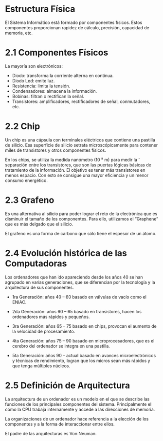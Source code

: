 # Estructura Física
   
El Sistema Informático está formado por componentes físicos. Estos componentes proporcionan rapidez de
cálculo, precisión, capacidad de memoria, etc.

# 2.1 Componentes Físicos

La mayoría son electrónicos:
- Diodo: transforma la corriente alterna en continua.
- Diodo Led: emite luz.
- Resistencia: limita la tensión.
- Condensadores: almacena la información.
- Bobinas: filtran o rectifican la señal.
- Transistores: amplificadores, rectificadores de señal, conmutadores, etc.
  
# 2.2 Chip

Un chip es una cápsula con terminales eléctricos que contiene una pastilla de silicio. Esa superficie de silicio setrata microscópicamente para contener miles de transistores y otros componentes físicos.

En los chips, se utiliza la medida nanómetro (10 ⁹ m) para medir la ⁻ separación entre los transistores, que son las puertas lógicas básicas de tratamiento de la información. El objetivo es tener más transistores en menos espacio.
Con esto se consigue una mayor eficiencia y un menor consumo energético.

# 2.3 Grafeno

Es una alternativa al silicio para poder lograr el reto de la electrónica que es disminuir el tamaño de los componentes. Para ello, utilizamos el “Graphene” que es más delgado que el silicio.

El grafeno es una forma de carbono que sólo tiene el espesor de un átomo.

# 2.4 Evolución histórica de las Computadoras

Los ordenadores que han ido apareciendo desde los años 40 se han agrupado en varias generaciones, que se diferencian por la tecnología y la arquitectura de sus componentes.

- 1ra Generación: años 40 – 60 basado en válvulas de vacío como el ENIAC.
  
- 2da Generación: años 60 – 65 basado en transistores, hacen los ordenadores más rápidos y pequeños.
  
- 3ra Generación: años 65 – 75 basado en chips, provocan el aumento de la velocidad de procesamiento.
  
- 4ta Generación: años 75 – 90 basado en microprocesadores, que es el cerebro del ordenador se integra en una pastilla.
  
- 5ta Generación: años 90 – actual basado en avances microelectrónicos y técnicas de rendimiento, logran que los micros sean más rápidos y que tenga múltiples núcleos.
  
# 2.5 Definición de Arquitectura

La arquitectura de un ordenador es un modelo en el que se describe las funciones de los principales componentes del sistema. Principalmente el cómo la CPU trabaja internamente y accede a las direcciones de memoria.

La organizaciones de un ordenador hace referencia a la elección de los componentes y a la forma de interaccionar entre ellos.

El padre de las arquitecturas es Von Neuman.
